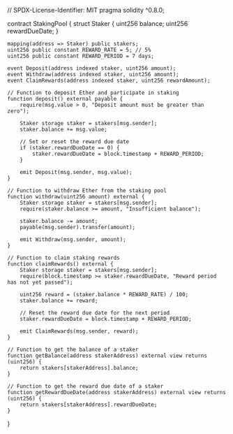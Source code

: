 // SPDX-License-Identifier: MIT
pragma solidity ^0.8.0;

contract StakingPool {
    struct Staker {
        uint256 balance;
        uint256 rewardDueDate;
    }
    
    mapping(address => Staker) public stakers;
    uint256 public constant REWARD_RATE = 5; // 5%
    uint256 public constant REWARD_PERIOD = 7 days;
    
    event Deposit(address indexed staker, uint256 amount);
    event Withdraw(address indexed staker, uint256 amount);
    event ClaimRewards(address indexed staker, uint256 rewardAmount);

    // Function to deposit Ether and participate in staking
    function deposit() external payable {
        require(msg.value > 0, "Deposit amount must be greater than zero");

        Staker storage staker = stakers[msg.sender];
        staker.balance += msg.value;

        // Set or reset the reward due date
        if (staker.rewardDueDate == 0) {
            staker.rewardDueDate = block.timestamp + REWARD_PERIOD;
        }

        emit Deposit(msg.sender, msg.value);
    }

    // Function to withdraw Ether from the staking pool
    function withdraw(uint256 amount) external {
        Staker storage staker = stakers[msg.sender];
        require(staker.balance >= amount, "Insufficient balance");

        staker.balance -= amount;
        payable(msg.sender).transfer(amount);

        emit Withdraw(msg.sender, amount);
    }

    // Function to claim staking rewards
    function claimRewards() external {
        Staker storage staker = stakers[msg.sender];
        require(block.timestamp >= staker.rewardDueDate, "Reward period has not yet passed");

        uint256 reward = (staker.balance * REWARD_RATE) / 100;
        staker.balance += reward;

        // Reset the reward due date for the next period
        staker.rewardDueDate = block.timestamp + REWARD_PERIOD;

        emit ClaimRewards(msg.sender, reward);
    }

    // Function to get the balance of a staker
    function getBalance(address stakerAddress) external view returns (uint256) {
        return stakers[stakerAddress].balance;
    }

    // Function to get the reward due date of a staker
    function getRewardDueDate(address stakerAddress) external view returns (uint256) {
        return stakers[stakerAddress].rewardDueDate;
    }
}
